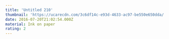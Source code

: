 ```yaml
---
title: 'Untitled 210'
thumbnail: 'https://ucarecdn.com/3c6df14c-e93d-4633-ac97-be550e650dda/'
date: 2016-07-20T21:02:54.000Z
material: Ink on paper
rating: 2
---
```

